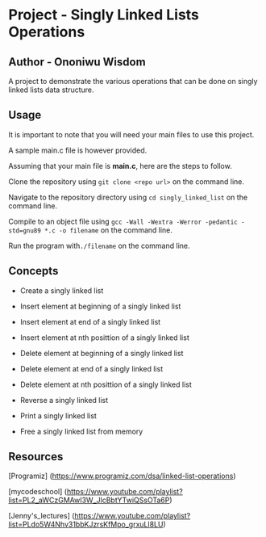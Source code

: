 # Project - Singly Linked Lists Operations

## Author - Ononiwu Wisdom

A project to demonstrate the various operations that can be done on singly linked lists data structure. 

## Usage
It is important to note that you will need your main files to use this project.

A sample main.c file is however provided.

Assuming that your main file is **main.c**, here are the steps to follow. 

Clone the repository using ```git clone <repo url>``` on the command line. 

Navigate to the repository directory using ```cd singly_linked_list``` on the command line. 

Compile to an object file using ```gcc -Wall -Wextra -Werror -pedantic -std=gnu89 *.c -o filename``` on the command line. 

Run the program with```./filename``` on the command line. 


## Concepts

* Create a singly linked list

* Insert element at beginning of a singly linked list

* Insert element at end of a singly linked list

* Insert element at nth posittion of a singly linked list

* Delete element at beginning of a singly linked list

* Delete element at end of a singly linked list

* Delete element at nth posittion of a singly linked list

* Reverse a singly linked list

* Print a singly linked list

* Free a singly linked list from memory

## Resources

[Programiz] (https://www.programiz.com/dsa/linked-list-operations)

[mycodeschool] (https://www.youtube.com/playlist?list=PL2_aWCzGMAwI3W_JlcBbtYTwiQSsOTa6P)

[Jenny's_lectures] (https://www.youtube.com/playlist?list=PLdo5W4Nhv31bbKJzrsKfMpo_grxuLl8LU)


